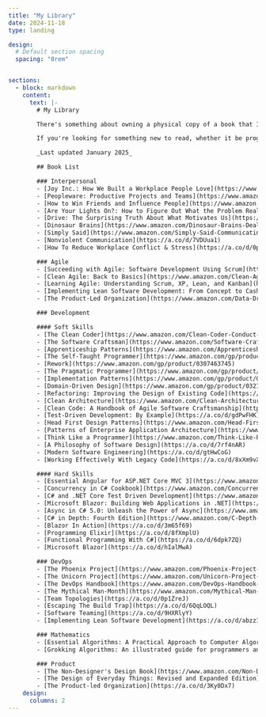 ```yaml
---
title: "My Library"
date: 2024-11-18
type: landing

design:
  # Default section spacing
  spacing: "0rem"


sections:
  - block: markdown
    content:
      text: |-
        # My Library

        There's something about owning a physical copy of a book that I've always adored and have never gotten into the digital book thing.

        If you're looking for something new to read, whether it be programming, agile, communication, DevOps, mathematics, or design, a list of all the books I own is below and hopefully one or more will interest you. No affiliate links are attached to any of these - I benefit in no way shape or form from you buying or purchasing anything.

        _Last updated January 2025_

        ## Book List

        ### Interpersonal
        - [Joy Inc.: How We Built a Workplace People Love](https://www.amazon.com/Joy-Inc-Built-Workplace-People/dp/1591847125)
        - [Peopleware: Productive Projects and Teams](https://www.amazon.com/Peopleware-Productive-Projects-Teams-3rd/dp/0321934113)
        - [How to Win Friends and Influence People](https://www.amazon.com/How-Win-Friends-Influence-People/dp/0671027034)
        - [Are Your Lights On?: How to Figure Out What the Problem Really Is](https://www.amazon.com/Are-Your-Lights-Figure-Problem/dp/0932633161)
        - [Drive: The Surprising Truth About What Motivates Us](https://www.amazon.com/Drive-Surprising-Truth-About-Motivates/dp/1594484805)
        - [Dinosaur Brains](https://www.amazon.com/Dinosaur-Brains-Dealing-Impossible-People/dp/0345410211)
        - [Simply Said](https://www.amazon.com/Simply-Said-Communicating-Better-Beyond/dp/1119285283)
        - [Nonviolent Communication](https://a.co/d/7VDUua1)
        - [How To Reduce Workplace Conflict & Stress](https://a.co/d/0p1ZreJ)

        ### Agile
        - [Succeeding with Agile: Software Development Using Scrum](https://www.amazon.com/Succeeding-Agile-Software-Development-Using-dp-0321579364/dp/0321579364)
        - [Clean Agile: Back to Basics](https://www.amazon.com/Clean-Agile-Basics-Robert-Martin-dp-0135781868/dp/0135781868)
        - [Learning Agile: Understanding Scrum, XP, Lean, and Kanban](https://www.amazon.com/Learning-Agile-Understanding-Scrum-Kanban-dp-1449331920/dp/1449331920)
        - [Implementing Lean Software Development: From Concept to Cash](https://www.amazon.com/gp/product/0321437381)
        - [The Product-Led Organization](https://www.amazon.com/Data-Driven-Product-Software-Customers-Without/dp/1119660874)

        ### Development

        #### Soft Skills
        - [The Clean Coder](https://www.amazon.com/Clean-Coder-Conduct-Professional-Programmers/dp/0137081073)
        - [The Software Craftsman](https://www.amazon.com/Software-Craftsman-Professionalism-Pragmatism-Robert/dp/0134052501)
        - [Apprenticeship Patterns](https://www.amazon.com/Apprenticeship-Patterns-Guidance-Aspiring-Craftsman-ebook/dp/B002RMSZ7E)
        - [The Self-Taught Programmer](https://www.amazon.com/gp/product/0999685902)
        - [Rework](https://www.amazon.com/gp/product/0307463745)
        - [The Pragmatic Programmer](https://www.amazon.com/gp/product/0135957052)
        - [Implementation Patterns](https://www.amazon.com/gp/product/0321413091)
        - [Domain-Driven Design](https://www.amazon.com/gp/product/0321125215)
        - [Refactoring: Improving the Design of Existing Code](https://www.amazon.com/Refactoring-Improving-Existing-Addison-Wesley-Signature-dp-0134757599/dp/0134757599)
        - [Clean Architecture](https://www.amazon.com/Clean-Architecture-Craftsmans-Software-Structure-dp-0134494164/dp/0134494164)
        - [Clean Code: A Handbook of Agile Software Craftsmanship](https://www.amazon.com/Clean-Code-Handbook-Software-Craftsmanship-ebook/dp/B001GSTOAM)
        - [Test-Driven Development: By Example](https://a.co/d/gdPwFHK)
        - [Head First Design Patterns](https://www.amazon.com/Head-First-Design-Patterns-Brain-Friendly-ebook/dp/B00AA36RZY)
        - [Patterns of Enterprise Application Architecture](https://www.amazon.com/gp/product/0321127420)
        - [Think Like a Programmer](https://www.amazon.com/Think-Like-Programmer-Introduction-Creative/dp/1593274246)
        - [A Philosophy of Software Design](https://a.co/d/7rf4nAR)
        - [Modern Software Engineering](https://a.co/d/gtHwCoG)
        - [Working Effectively With Legacy Code](https://a.co/d/8xXm9vX)

        #### Hard Skills
        - [Essential Angular for ASP.NET Core MVC 3](https://www.amazon.com/Essential-Angular-ASP-NET-Core-MVC-dp-1484252837/dp/1484252837)
        - [Concurrency in C# Cookbook](https://www.amazon.com/Concurrency-Cookbook-Asynchronous-Multithreaded-Programming/dp/149205450X)
        - [C# and .NET Core Test Driven Development](https://www.amazon.com/NET-Core-Test-Driven-Development-production-ready-ebook/dp/B0772S8R7Q)
        - [Microsoft Blazor: Building Web Applications in .NET](https://www.amazon.com/gp/product/1484259270)
        - [Async in C# 5.0: Unleash the Power of Async](https://www.amazon.com/Async-5-0-Unleash-Power/dp/1449337163)
        - [C# in Depth: Fourth Edition](https://www.amazon.com/C-Depth-Jon-Skeet-dp-1617294535/dp/1617294535)
        - [Blazor In Action](https://a.co/d/3m65f69)
        - [Programming Elixir](https://a.co/d/8fXmplU)
        - [Functional Programming With C#](https://a.co/d/6dpk7ZQ)
        - [Microsoft Blazor](https://a.co/d/hIalMwA)

        ### DevOps
        - [The Phoenix Project](https://www.amazon.com/Phoenix-Project-DevOps-Helping-Business/dp/1942788290)
        - [The Unicorn Project](https://www.amazon.com/Unicorn-Project-Developers-Disruption-Thriving/dp/1942788762)
        - [The DevOps Handbook](https://www.amazon.com/DevOps-Handbook-World-Class-Reliability-Organizations/dp/1942788002)
        - [The Mythical Man-Month](https://www.amazon.com/Mythical-Man-Month-Software-Engineering-Anniversary/dp/0201835959)
        - [Team Topologies](https://a.co/d/0p1ZreJ)
        - [Escaping The Build Trap](https://a.co/d/6QqLOQL)
        - [Software Teaming](https://a.co/d/9HXRlyY)
        - [Implementing Lean Software Development](https://a.co/d/abzz1cs)

        ### Mathematics
        - [Essential Algorithms: A Practical Approach to Computer Algorithms Using Python and C#](https://www.amazon.com/Essential-Algorithms-Practical-Approach-Computer/dp/1119575990)
        - [Grokking Algorithms: An illustrated guide for programmers and other curious people](https://www.amazon.com/Grokking-Algorithms-illustrated-programmers-curious/dp/1617292230)

        ### Product
        - [The Non-Designer's Design Book](https://www.amazon.com/Non-Designers-Design-Book-4th-dp-0133966151/dp/0133966151)
        - [The Design of Everyday Things: Revised and Expanded Edition](https://www.amazon.com/Design-Everyday-Things-Revised-Expanded/dp/0465050654)
        - [The Product-led Organization](https://a.co/d/3Ky0Dx7)
    design:
      columns: 2
---
```


